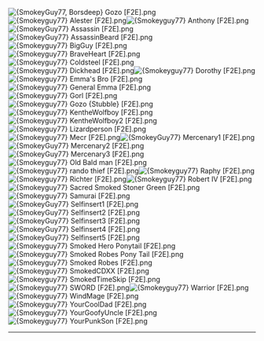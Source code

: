 ![{SmokeyGuy77, Borsdeep} Gozo [F2E].png](https://raw.githubusercontent.com/Klokinator/FE-Repo/main/Portrait%20Repository/Spriting%20Community%20OC's%20(Grouped%20by%20Artist)/Smokeyguy77%20(F2E)/%7BSmokeyGuy77,%20Borsdeep%7D%20Gozo%20%5BF2E%5D.png "{SmokeyGuy77, Borsdeep} Gozo [F2E].png")![{Smokeyguy77} Alester [F2E].png](https://raw.githubusercontent.com/Klokinator/FE-Repo/main/Portrait%20Repository/Spriting%20Community%20OC's%20(Grouped%20by%20Artist)/Smokeyguy77%20(F2E)/%7BSmokeyguy77%7D%20Alester%20%5BF2E%5D.png "{Smokeyguy77} Alester [F2E].png")![{Smokeyguy77} Anthony [F2E].png](https://raw.githubusercontent.com/Klokinator/FE-Repo/main/Portrait%20Repository/Spriting%20Community%20OC's%20(Grouped%20by%20Artist)/Smokeyguy77%20(F2E)/%7BSmokeyguy77%7D%20Anthony%20%5BF2E%5D.png "{Smokeyguy77} Anthony [F2E].png")![{SmokeyGuy77} Assassin [F2E].png](https://raw.githubusercontent.com/Klokinator/FE-Repo/main/Portrait%20Repository/Spriting%20Community%20OC's%20(Grouped%20by%20Artist)/Smokeyguy77%20(F2E)/%7BSmokeyGuy77%7D%20Assassin%20%5BF2E%5D.png "{SmokeyGuy77} Assassin [F2E].png")![{SmokeyGuy77} AssassinBeard [F2E].png](https://raw.githubusercontent.com/Klokinator/FE-Repo/main/Portrait%20Repository/Spriting%20Community%20OC's%20(Grouped%20by%20Artist)/Smokeyguy77%20(F2E)/%7BSmokeyGuy77%7D%20AssassinBeard%20%5BF2E%5D.png "{SmokeyGuy77} AssassinBeard [F2E].png")![{Smokeyguy77} BigGuy [F2E].png](https://raw.githubusercontent.com/Klokinator/FE-Repo/main/Portrait%20Repository/Spriting%20Community%20OC's%20(Grouped%20by%20Artist)/Smokeyguy77%20(F2E)/%7BSmokeyguy77%7D%20BigGuy%20%5BF2E%5D.png "{Smokeyguy77} BigGuy [F2E].png")![{Smokeyguy77} BraveHeart [F2E].png](https://raw.githubusercontent.com/Klokinator/FE-Repo/main/Portrait%20Repository/Spriting%20Community%20OC's%20(Grouped%20by%20Artist)/Smokeyguy77%20(F2E)/%7BSmokeyguy77%7D%20BraveHeart%20%5BF2E%5D.png "{Smokeyguy77} BraveHeart [F2E].png")![{Smokeyguy77} Coldsteel [F2E].png](https://raw.githubusercontent.com/Klokinator/FE-Repo/main/Portrait%20Repository/Spriting%20Community%20OC's%20(Grouped%20by%20Artist)/Smokeyguy77%20(F2E)/%7BSmokeyguy77%7D%20Coldsteel%20%5BF2E%5D.png "{Smokeyguy77} Coldsteel [F2E].png")![{Smokeyguy77} Dickhead [F2E].png](https://raw.githubusercontent.com/Klokinator/FE-Repo/main/Portrait%20Repository/Spriting%20Community%20OC's%20(Grouped%20by%20Artist)/Smokeyguy77%20(F2E)/%7BSmokeyguy77%7D%20Dickhead%20%5BF2E%5D.png "{Smokeyguy77} Dickhead [F2E].png")![{Smokeyguy77} Dorothy [F2E].png](https://raw.githubusercontent.com/Klokinator/FE-Repo/main/Portrait%20Repository/Spriting%20Community%20OC's%20(Grouped%20by%20Artist)/Smokeyguy77%20(F2E)/%7BSmokeyguy77%7D%20Dorothy%20%5BF2E%5D.png "{Smokeyguy77} Dorothy [F2E].png")![{Smokeyguy77} Emma's Bro [F2E].png](https://raw.githubusercontent.com/Klokinator/FE-Repo/main/Portrait%20Repository/Spriting%20Community%20OC's%20(Grouped%20by%20Artist)/Smokeyguy77%20(F2E)/%7BSmokeyguy77%7D%20Emma's%20Bro%20%5BF2E%5D.png "{Smokeyguy77} Emma's Bro [F2E].png")![{Smokeyguy77} General Emma [F2E].png](https://raw.githubusercontent.com/Klokinator/FE-Repo/main/Portrait%20Repository/Spriting%20Community%20OC's%20(Grouped%20by%20Artist)/Smokeyguy77%20(F2E)/%7BSmokeyguy77%7D%20General%20Emma%20%5BF2E%5D.png "{Smokeyguy77} General Emma [F2E].png")![{Smokeyguy77} Gorl [F2E].png](https://raw.githubusercontent.com/Klokinator/FE-Repo/main/Portrait%20Repository/Spriting%20Community%20OC's%20(Grouped%20by%20Artist)/Smokeyguy77%20(F2E)/%7BSmokeyguy77%7D%20Gorl%20%5BF2E%5D.png "{Smokeyguy77} Gorl [F2E].png")![{Smokeyguy77} Gozo {Stubble} [F2E].png](https://raw.githubusercontent.com/Klokinator/FE-Repo/main/Portrait%20Repository/Spriting%20Community%20OC's%20(Grouped%20by%20Artist)/Smokeyguy77%20(F2E)/%7BSmokeyguy77%7D%20Gozo%20(Stubble)%20%5BF2E%5D.png "{Smokeyguy77} Gozo {Stubble} [F2E].png")![{Smokeyguy77} KentheWolfboy [F2E].png](https://raw.githubusercontent.com/Klokinator/FE-Repo/main/Portrait%20Repository/Spriting%20Community%20OC's%20(Grouped%20by%20Artist)/Smokeyguy77%20(F2E)/%7BSmokeyguy77%7D%20KentheWolfboy%20%5BF2E%5D.png "{Smokeyguy77} KentheWolfboy [F2E].png")![{Smokeyguy77} KentheWolfboy2 [F2E].png](https://raw.githubusercontent.com/Klokinator/FE-Repo/main/Portrait%20Repository/Spriting%20Community%20OC's%20(Grouped%20by%20Artist)/Smokeyguy77%20(F2E)/%7BSmokeyguy77%7D%20KentheWolfboy2%20%5BF2E%5D.png "{Smokeyguy77} KentheWolfboy2 [F2E].png")![{Smokeyguy77} Lizardperson [F2E].png](https://raw.githubusercontent.com/Klokinator/FE-Repo/main/Portrait%20Repository/Spriting%20Community%20OC's%20(Grouped%20by%20Artist)/Smokeyguy77%20(F2E)/%7BSmokeyguy77%7D%20Lizardperson%20%5BF2E%5D.png "{Smokeyguy77} Lizardperson [F2E].png")![{Smokeyguy77} Mecr [F2E].png](https://raw.githubusercontent.com/Klokinator/FE-Repo/main/Portrait%20Repository/Spriting%20Community%20OC's%20(Grouped%20by%20Artist)/Smokeyguy77%20(F2E)/%7BSmokeyguy77%7D%20Mecr%20%5BF2E%5D.png "{Smokeyguy77} Mecr [F2E].png")![{SmokeyGuy77} Mercenary1 [F2E].png](https://raw.githubusercontent.com/Klokinator/FE-Repo/main/Portrait%20Repository/Spriting%20Community%20OC's%20(Grouped%20by%20Artist)/Smokeyguy77%20(F2E)/%7BSmokeyGuy77%7D%20Mercenary1%20%5BF2E%5D.png "{SmokeyGuy77} Mercenary1 [F2E].png")![{SmokeyGuy77} Mercenary2 [F2E].png](https://raw.githubusercontent.com/Klokinator/FE-Repo/main/Portrait%20Repository/Spriting%20Community%20OC's%20(Grouped%20by%20Artist)/Smokeyguy77%20(F2E)/%7BSmokeyGuy77%7D%20Mercenary2%20%5BF2E%5D.png "{SmokeyGuy77} Mercenary2 [F2E].png")![{SmokeyGuy77} Mercenary3 [F2E].png](https://raw.githubusercontent.com/Klokinator/FE-Repo/main/Portrait%20Repository/Spriting%20Community%20OC's%20(Grouped%20by%20Artist)/Smokeyguy77%20(F2E)/%7BSmokeyGuy77%7D%20Mercenary3%20%5BF2E%5D.png "{SmokeyGuy77} Mercenary3 [F2E].png")![{Smokeyguy77} Old Bald man [F2E].png](https://raw.githubusercontent.com/Klokinator/FE-Repo/main/Portrait%20Repository/Spriting%20Community%20OC's%20(Grouped%20by%20Artist)/Smokeyguy77%20(F2E)/%7BSmokeyguy77%7D%20Old%20Bald%20man%20%5BF2E%5D.png "{Smokeyguy77} Old Bald man [F2E].png")![{Smokeyguy77} rando thief [F2E].png](https://raw.githubusercontent.com/Klokinator/FE-Repo/main/Portrait%20Repository/Spriting%20Community%20OC's%20(Grouped%20by%20Artist)/Smokeyguy77%20(F2E)/%7BSmokeyguy77%7D%20rando%20thief%20%5BF2E%5D.png "{Smokeyguy77} rando thief [F2E].png")![{Smokeyguy77} Raphy [F2E].png](https://raw.githubusercontent.com/Klokinator/FE-Repo/main/Portrait%20Repository/Spriting%20Community%20OC's%20(Grouped%20by%20Artist)/Smokeyguy77%20(F2E)/%7BSmokeyguy77%7D%20Raphy%20%5BF2E%5D.png "{Smokeyguy77} Raphy [F2E].png")![{Smokeyguy77} Richter [F2E].png](https://raw.githubusercontent.com/Klokinator/FE-Repo/main/Portrait%20Repository/Spriting%20Community%20OC's%20(Grouped%20by%20Artist)/Smokeyguy77%20(F2E)/%7BSmokeyguy77%7D%20Richter%20%5BF2E%5D.png "{Smokeyguy77} Richter [F2E].png")![{Smokeyguy77} Robert IV [F2E].png](https://raw.githubusercontent.com/Klokinator/FE-Repo/main/Portrait%20Repository/Spriting%20Community%20OC's%20(Grouped%20by%20Artist)/Smokeyguy77%20(F2E)/%7BSmokeyguy77%7D%20Robert%20IV%20%5BF2E%5D.png "{Smokeyguy77} Robert IV [F2E].png")![{Smokeyguy77} Sacred Smoked Stoner Green [F2E].png](https://raw.githubusercontent.com/Klokinator/FE-Repo/main/Portrait%20Repository/Spriting%20Community%20OC's%20(Grouped%20by%20Artist)/Smokeyguy77%20(F2E)/%7BSmokeyguy77%7D%20Sacred%20Smoked%20Stoner%20Green%20%5BF2E%5D.png "{Smokeyguy77} Sacred Smoked Stoner Green [F2E].png")![{Smokeyguy77} Samurai [F2E].png](https://raw.githubusercontent.com/Klokinator/FE-Repo/main/Portrait%20Repository/Spriting%20Community%20OC's%20(Grouped%20by%20Artist)/Smokeyguy77%20(F2E)/%7BSmokeyguy77%7D%20Samurai%20%5BF2E%5D.png "{Smokeyguy77} Samurai [F2E].png")![{SmokeyGuy77} Selfinsert1 [F2E].png](https://raw.githubusercontent.com/Klokinator/FE-Repo/main/Portrait%20Repository/Spriting%20Community%20OC's%20(Grouped%20by%20Artist)/Smokeyguy77%20(F2E)/%7BSmokeyGuy77%7D%20Selfinsert1%20%5BF2E%5D.png "{SmokeyGuy77} Selfinsert1 [F2E].png")![{SmokeyGuy77} Selfinsert2 [F2E].png](https://raw.githubusercontent.com/Klokinator/FE-Repo/main/Portrait%20Repository/Spriting%20Community%20OC's%20(Grouped%20by%20Artist)/Smokeyguy77%20(F2E)/%7BSmokeyGuy77%7D%20Selfinsert2%20%5BF2E%5D.png "{SmokeyGuy77} Selfinsert2 [F2E].png")![{SmokeyGuy77} Selfinsert3 [F2E].png](https://raw.githubusercontent.com/Klokinator/FE-Repo/main/Portrait%20Repository/Spriting%20Community%20OC's%20(Grouped%20by%20Artist)/Smokeyguy77%20(F2E)/%7BSmokeyGuy77%7D%20Selfinsert3%20%5BF2E%5D.png "{SmokeyGuy77} Selfinsert3 [F2E].png")![{SmokeyGuy77} Selfinsert4 [F2E].png](https://raw.githubusercontent.com/Klokinator/FE-Repo/main/Portrait%20Repository/Spriting%20Community%20OC's%20(Grouped%20by%20Artist)/Smokeyguy77%20(F2E)/%7BSmokeyGuy77%7D%20Selfinsert4%20%5BF2E%5D.png "{SmokeyGuy77} Selfinsert4 [F2E].png")![{SmokeyGuy77} Selfinsert5 [F2E].png](https://raw.githubusercontent.com/Klokinator/FE-Repo/main/Portrait%20Repository/Spriting%20Community%20OC's%20(Grouped%20by%20Artist)/Smokeyguy77%20(F2E)/%7BSmokeyGuy77%7D%20Selfinsert5%20%5BF2E%5D.png "{SmokeyGuy77} Selfinsert5 [F2E].png")![{Smokeyguy77} Smoked Hero Ponytail [F2E].png](https://raw.githubusercontent.com/Klokinator/FE-Repo/main/Portrait%20Repository/Spriting%20Community%20OC's%20(Grouped%20by%20Artist)/Smokeyguy77%20(F2E)/%7BSmokeyguy77%7D%20Smoked%20Hero%20Ponytail%20%5BF2E%5D.png "{Smokeyguy77} Smoked Hero Ponytail [F2E].png")![{Smokeyguy77} Smoked Robes Pony Tail [F2E].png](https://raw.githubusercontent.com/Klokinator/FE-Repo/main/Portrait%20Repository/Spriting%20Community%20OC's%20(Grouped%20by%20Artist)/Smokeyguy77%20(F2E)/%7BSmokeyguy77%7D%20Smoked%20Robes%20Pony%20Tail%20%5BF2E%5D.png "{Smokeyguy77} Smoked Robes Pony Tail [F2E].png")![{Smokeyguy77} Smoked Robes [F2E].png](https://raw.githubusercontent.com/Klokinator/FE-Repo/main/Portrait%20Repository/Spriting%20Community%20OC's%20(Grouped%20by%20Artist)/Smokeyguy77%20(F2E)/%7BSmokeyguy77%7D%20Smoked%20Robes%20%5BF2E%5D.png "{Smokeyguy77} Smoked Robes [F2E].png")![{Smokeyguy77} SmokedCDXX [F2E].png](https://raw.githubusercontent.com/Klokinator/FE-Repo/main/Portrait%20Repository/Spriting%20Community%20OC's%20(Grouped%20by%20Artist)/Smokeyguy77%20(F2E)/%7BSmokeyguy77%7D%20SmokedCDXX%20%5BF2E%5D.png "{Smokeyguy77} SmokedCDXX [F2E].png")![{Smokeyguy77} SmokedTimeSkip [F2E].png](https://raw.githubusercontent.com/Klokinator/FE-Repo/main/Portrait%20Repository/Spriting%20Community%20OC's%20(Grouped%20by%20Artist)/Smokeyguy77%20(F2E)/%7BSmokeyguy77%7D%20SmokedTimeSkip%20%5BF2E%5D.png "{Smokeyguy77} SmokedTimeSkip [F2E].png")![{Smokeyguy77} SWORD [F2E].png](https://raw.githubusercontent.com/Klokinator/FE-Repo/main/Portrait%20Repository/Spriting%20Community%20OC's%20(Grouped%20by%20Artist)/Smokeyguy77%20(F2E)/%7BSmokeyguy77%7D%20SWORD%20%5BF2E%5D.png "{Smokeyguy77} SWORD [F2E].png")![{Smokeyguy77} Warrior [F2E].png](https://raw.githubusercontent.com/Klokinator/FE-Repo/main/Portrait%20Repository/Spriting%20Community%20OC's%20(Grouped%20by%20Artist)/Smokeyguy77%20(F2E)/%7BSmokeyguy77%7D%20Warrior%20%5BF2E%5D.png "{Smokeyguy77} Warrior [F2E].png")![{Smokeyguy77} WindMage [F2E].png](https://raw.githubusercontent.com/Klokinator/FE-Repo/main/Portrait%20Repository/Spriting%20Community%20OC's%20(Grouped%20by%20Artist)/Smokeyguy77%20(F2E)/%7BSmokeyguy77%7D%20WindMage%20%5BF2E%5D.png "{Smokeyguy77} WindMage [F2E].png")![{Smokeyguy77} YourCoolDad [F2E].png](https://raw.githubusercontent.com/Klokinator/FE-Repo/main/Portrait%20Repository/Spriting%20Community%20OC's%20(Grouped%20by%20Artist)/Smokeyguy77%20(F2E)/%7BSmokeyguy77%7D%20YourCoolDad%20%5BF2E%5D.png "{Smokeyguy77} YourCoolDad [F2E].png")![{Smokeyguy77} YourGoofyUncle [F2E].png](https://raw.githubusercontent.com/Klokinator/FE-Repo/main/Portrait%20Repository/Spriting%20Community%20OC's%20(Grouped%20by%20Artist)/Smokeyguy77%20(F2E)/%7BSmokeyguy77%7D%20YourGoofyUncle%20%5BF2E%5D.png "{Smokeyguy77} YourGoofyUncle [F2E].png")![{Smokeyguy77} YourPunkSon [F2E].png](https://raw.githubusercontent.com/Klokinator/FE-Repo/main/Portrait%20Repository/Spriting%20Community%20OC's%20(Grouped%20by%20Artist)/Smokeyguy77%20(F2E)/%7BSmokeyguy77%7D%20YourPunkSon%20%5BF2E%5D.png "{Smokeyguy77} YourPunkSon [F2E].png")



----

